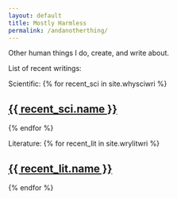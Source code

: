 ```yaml
---
layout: default
title: Mostly Harmless
permalink: /andanotherthing/
---
```

Other human things I do, create, and write about.

List of recent writings:

Scientific:
{% for recent_sci in site.whysciwri %}
  <h2><a href="{{ recent_sci.url }}">{{ recent_sci.name }}</a></h2>
{% endfor %}

Literature:
{% for recent_lit in site.wrylitwri %}
  <h2><a href="{{ recent_lit.url }}">{{ recent_lit.name }}</a></h2>
{% endfor %}

